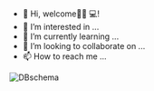 - 👻 Hi, welcome🧑🏻‍ 💻!
- 👀 I’m interested in ...
- 🌱 I’m currently learning ...
- 💞️ I’m looking to collaborate on ...
- 📫 How to reach me ...

![DBschema](/photo/img.jpg)
